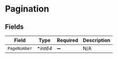 # Pagination


## Fields

| Field              | Type               | Required           | Description        |
| ------------------ | ------------------ | ------------------ | ------------------ |
| `PageNumber`       | **int64*           | :heavy_minus_sign: | N/A                |